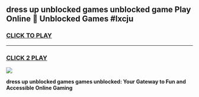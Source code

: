 
## dress up unblocked games unblocked game Play Online 👋 Unblocked Games #lxcju
<h3>
<a href="https://premium.freeplayer.one?title=dress_up_unblocked_games&ref=21F">CLICK TO PLAY</a></h3>
<hr>

<h3>
<a href="https://premium.freeplayer.one?title=dress_up_unblocked_games&ref=21F">CLICK 2 PLAY</a>
  
</h3>

<a href="https://premium.freeplayer.one?title=dress_up_unblocked_games&ref=21F/"><img src="https://clearcache.store/games.png"></a>


**dress up unblocked games games unblocked: Your Gateway to Fun and Accessible Online Gaming**
